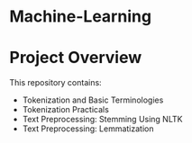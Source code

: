 ﻿# Machine-Learning
# Project Overview

This repository contains:

- Tokenization and Basic Terminologies
- Tokenization Practicals
- Text Preprocessing: Stemming Using NLTK
- Text Preprocessing: Lemmatization
